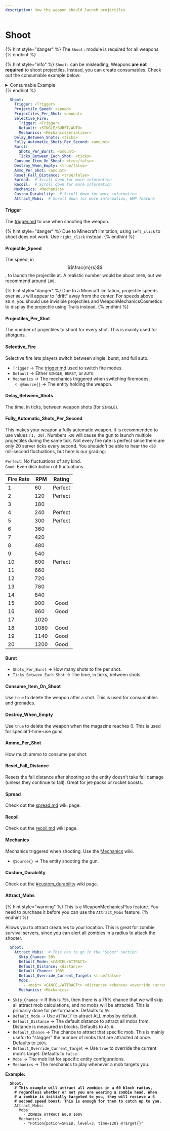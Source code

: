 ```yaml
---
description: How the weapon should launch projectiles
---
```


# Shoot

{% hint style="danger" %}
The `Shoot:` module is required for all weapons
{% endhint %}

{% hint style="info" %}
`Shoot:` can be misleading; Weapons **are not required** to shoot projectiles. Instead, you can create consumables. Check out the consumable example below:

<details>

<summary>Consumable Example</summary>

This "weapon" doesn't launch a projectile. Instead, it deletes itself when used and heals the player!

```yaml
Stim:
  Info:
    Weapon_Item:
      Type: "LIGHTNING_ROD"
      Name: "<gold>Stim"
      Lore:
        - "<gray>Military stimulant that cauterizes combat wounds."
        - ""
        - "<gray>Weapon Statistics"
        - "<gold>➣ &c♥♥♥♥♥♥♥♥ <gold>⟸ <gray>Heal"
      Unbreakable: true
      Hide_Flags: true
      Deny_Use_In_Crafting: true
    Weapon_Get_Mechanics:
      - "Sound{sound=ITEM_ARMOR_EQUIP_CHAIN, pitch=0.75}"
    Cancel:
      Block_Interactions: true
      Item_Interactions: true
  Skin:
    Default:
      Type: FEATHER
      Custom_Model_Data: -1  # negative numbers are ok here!
  Shoot:
    Trigger:
      Main_Hand: "RIGHT_CLICK"
      Off_Hand: "RIGHT_CLICK"
      Circumstance:
        Swimming: "DENY"
    Consume_Item_On_Shoot: true
    Delay_Between_Shots: 20
    Mechanics:
      - "Sound{sound=ENTITY_GENERIC_DRINK, noise=0.1}"
      - "Potion{potion=HEAL, level=3}"
```

</details>
{% endhint %}

```yaml
  Shoot:
    Trigger: <Trigger>
    Projectile_Speed: <speed>
    Projectiles_Per_Shot: <amount>
    Selective_Fire:
      Trigger: <Trigger>
      Default: <SINGLE/BURST/AUTO>
      Mechanics: <MechanicsSerializer>
    Delay_Between_Shots: <ticks>
    Fully_Automatic_Shots_Per_Second: <amount>
    Burst:
      Shots_Per_Burst: <amount>
      Ticks_Between_Each_Shot: <ticks>
    Consume_Item_On_Shoot: <true/false>
    Destroy_When_Empty: <true/false>
    Ammo_Per_Shot: <amount>
    Reset_Fall_Distance: <true/false>
    Spread:  # Scroll down for more information
    Recoil:  # Scroll down for more information
    Mechanics: <Mechanics>
    Custom_Durability:  # Scroll down for more information 
    Attract_Mobs:  # Scroll down for more information, WMP feature
```

#### Trigger

The [trigger.md](../../trigger.md "mention") to use when shooting the weapon.&#x20;

{% hint style="danger" %}
Due to Minecraft limitation, using `left_click` to shoot does not work. Use `right_click` instead.&#x20;
{% endhint %}

#### Projectile\_Speed

The speed, in $$\frac{m}{s}$$, to launch the projectile at. A realistic number would be about `1000`, but we recommend around `100`.

{% hint style="danger" %}
Due to a Minecaft limitation, projectile speeds over `80.0` will appear to "drift" away from the center. For speeds above `80.0`, you should use invisible projectiles and WeaponMechanicsCosmetics to display the projectile using Trails instead.
{% endhint %}

#### Projectiles\_Per\_Shot

The number of projectiles to shoot for every shot. This is mainly used for shotguns.

#### Selective\_Fire

Selective fire lets players switch between single, burst, and full auto.&#x20;

* `Trigger` -> The [trigger.md](../../trigger.md "mention") used to switch fire modes.
* `Default` -> Either `SINGLE`, `BURST`, or `AUTO`.
* `Mechanics` -> The mechanics triggered when switching firemodes.
  * `@Source{}` -> The entity holding the weapon.

#### Delay\_Between\_Shots

The time, in ticks, between weapon shots (for `SINGLE`).

#### Fully\_Automatic\_Shots\_Per\_Second

This makes your weapon a fully automatic weapon. It is recommended to use values `[1, 20]`. Numbers `>20` will cause the gun to launch multiple projectiles during the same tick. Not every fire rate is perfect since there are only 20 server ticks every second. You _shouldn't_ be able to hear the `<50` millisecond fluctuations, but here is our grading:

`Perfect`: No fluctuations of any kind.\
`Good`: Even distribution of fluctuations.

| Fire Rate | RPM  |  Rating |
| --------- | ---- | :-----: |
| 1         | 60   | Perfect |
| 2         | 120  | Perfect |
| 3         | 180  |         |
| 4         | 240  | Perfect |
| 5         | 300  | Perfect |
| 6         | 360  |         |
| 7         | 420  |         |
| 8         | 480  |         |
| 9         | 540  |         |
| 10        | 600  | Perfect |
| 11        | 660  |         |
| 12        | 720  |         |
| 13        | 780  |         |
| 14        | 840  |         |
| 15        | 900  |   Good  |
| 16        | 960  |   Good  |
| 17        | 1020 |         |
| 18        | 1080 |   Good  |
| 19        | 1140 |   Good  |
| 20        | 1200 |   Good  |

#### Burst

* `Shots_Per_Burst` -> How many shots to fire per shot.
* `Ticks_Between_Each_Shot` -> The time, in ticks, between shots.&#x20;

#### Consume\_Item\_On\_Shoot

Use `true` to delete the weapon after a shot. This is used for consumables and grenades.&#x20;

#### Destroy\_When\_Empty

Use `true` to delete the weapon when the magazine reaches 0. This is used for special 1-time-use guns.&#x20;

#### Ammo\_Per\_Shot

How much ammo to consume per shot.&#x20;

#### Reset\_Fall\_Distance

Resets the fall distance after shooting so the entity doesn't take fall damage (unless they continue to fall). Great for jet-packs or rocket boosts.&#x20;

#### Spread

Check out the [spread.md](spread.md "mention") wiki page.

#### Recoil

Check out the [recoil.md](recoil.md "mention") wiki page.

#### Mechanics

Mechanics triggered when shooting. Use the [Mechanics](https://app.gitbook.com/o/MgHAZkcfIhs3YcmBjk2r/s/hz7yMxlL81NxAT44nraH/ "mention") wiki.&#x20;

* `@Source{}` -> The entity shooting the gun.

#### Custom\_Durability

Check out the [#custom\_durability](./#custom\_durability "mention") wiki page.&#x20;

#### Attract\_Mobs

{% hint style="warning" %}
This is a WeaponMechanicsPlus feature. You need to purchase it before you can use the `Attract_Mobs` feature.
{% endhint %}

Allows you to attract creatures to your location. This is great for zombie survival servers, since you can alert all zombies in a radius to attack the shooter.

```yaml
  Shoot:
    Attract_Mobs:  # This has to go in the "Shoot" section
      Skip_Chance: 50%
      Default_Mode: <CANCEL/ATTRACT>
      Default_Distance: <distance>
      Default_Chance: 100%
      Default_Override_Current_Target: <true/false>
      Mobs:
        - <mob*> <CANCEL/ATTRACT*> <distance> <chance> <override current target>
      Mechanics: <Mechanics>
```

* `Skip_Chance` -> If this is `75%`, then there is a 75% chance that we will skip all attract mob calculations, and no mobs will be attracted. This is primarily done for performance. Defaults to `0%`.
* `Default_Mode` -> Use `ATTRACT` to attract ALL mobs by default.
* `Default_Distance` -> The default distance to attract all mobs from. Distance is measured in blocks. Defaults to `40.0`.&#x20;
* `Default_Chance` -> The chance to attract that specific mob. This is mainly useful to "stagger" the number of mobs that are attracted at once. Defaults to `100%`.
* `Default_Override_Current_Target` -> Use `true` to override the current mob's target. Defaults to `false`.
* `Mobs` -> The mob list for specific entity configurations.
* `Mechanics` -> The mechanics to play whenever a mob targets you.

**Example:**

<pre class="language-yaml"><code class="lang-yaml"><strong>  Shoot:
</strong><strong>    # This example will attract all zombies in a 60 block radius,
</strong><strong>    # regardless whether or not you are wearing a zombie head. When
</strong><strong>    # a zombie is initially targeted to you, they will recieve a 6
</strong><strong>    # second speed boost. This is enough for them to catch up to you.
</strong>    Attract_Mobs:
      Mobs:
        - ZOMBIE ATTRACT 60.0 100%
      Mechanics:
        - "Potion{potion=SPEED, level=3, time=120} @Target{}"
</code></pre>
